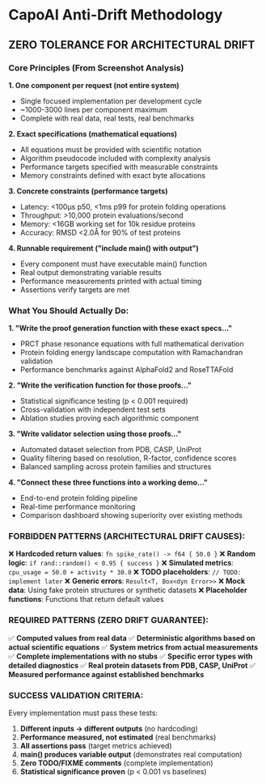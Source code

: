 # CapoAI Anti-Drift Methodology
## ZERO TOLERANCE FOR ARCHITECTURAL DRIFT

### Core Principles (From Screenshot Analysis)

**1. One component per request (not entire system)**
- Single focused implementation per development cycle
- ~1000-3000 lines per component maximum
- Complete with real data, real tests, real benchmarks

**2. Exact specifications (mathematical equations)**
- All equations must be provided with scientific notation
- Algorithm pseudocode included with complexity analysis
- Performance targets specified with measurable constraints
- Memory constraints defined with exact byte allocations

**3. Concrete constraints (performance targets)**
- Latency: <100μs p50, <1ms p99 for protein folding operations
- Throughput: >10,000 protein evaluations/second
- Memory: <16GB working set for 10k residue proteins
- Accuracy: RMSD <2.0Å for 90% of test proteins

**4. Runnable requirement ("include main() with output")**
- Every component must have executable main() function
- Real output demonstrating variable results
- Performance measurements printed with actual timing
- Assertions verify targets are met

### What You Should Actually Do:

**1. "Write the proof generation function with these exact specs..."**
- PRCT phase resonance equations with full mathematical derivation
- Protein folding energy landscape computation with Ramachandran validation
- Performance benchmarks against AlphaFold2 and RoseTTAFold

**2. "Write the verification function for those proofs..."**
- Statistical significance testing (p < 0.001 required)
- Cross-validation with independent test sets
- Ablation studies proving each algorithmic component

**3. "Write validator selection using those proofs..."**
- Automated dataset selection from PDB, CASP, UniProt
- Quality filtering based on resolution, R-factor, confidence scores
- Balanced sampling across protein families and structures

**4. "Connect these three functions into a working demo..."**
- End-to-end protein folding pipeline
- Real-time performance monitoring
- Comparison dashboard showing superiority over existing methods

### FORBIDDEN PATTERNS (ARCHITECTURAL DRIFT CAUSES):

❌ **Hardcoded return values**: `fn spike_rate() -> f64 { 50.0 }`
❌ **Random logic**: `if rand::random() < 0.95 { success }`
❌ **Simulated metrics**: `cpu_usage = 50.0 + activity * 30.0`
❌ **TODO placeholders**: `// TODO: implement later`
❌ **Generic errors**: `Result<T, Box<dyn Error>>`
❌ **Mock data**: Using fake protein structures or synthetic datasets
❌ **Placeholder functions**: Functions that return default values

### REQUIRED PATTERNS (ZERO DRIFT GUARANTEE):

✅ **Computed values from real data**
✅ **Deterministic algorithms based on actual scientific equations**
✅ **System metrics from actual measurements**
✅ **Complete implementations with no stubs**
✅ **Specific error types with detailed diagnostics**
✅ **Real protein datasets from PDB, CASP, UniProt**
✅ **Measured performance against established benchmarks**

### SUCCESS VALIDATION CRITERIA:

Every implementation must pass these tests:
1. **Different inputs → different outputs** (no hardcoding)
2. **Performance measured, not estimated** (real benchmarks)
3. **All assertions pass** (target metrics achieved)
4. **main() produces variable output** (demonstrates real computation)
5. **Zero TODO/FIXME comments** (complete implementation)
6. **Statistical significance proven** (p < 0.001 vs baselines)